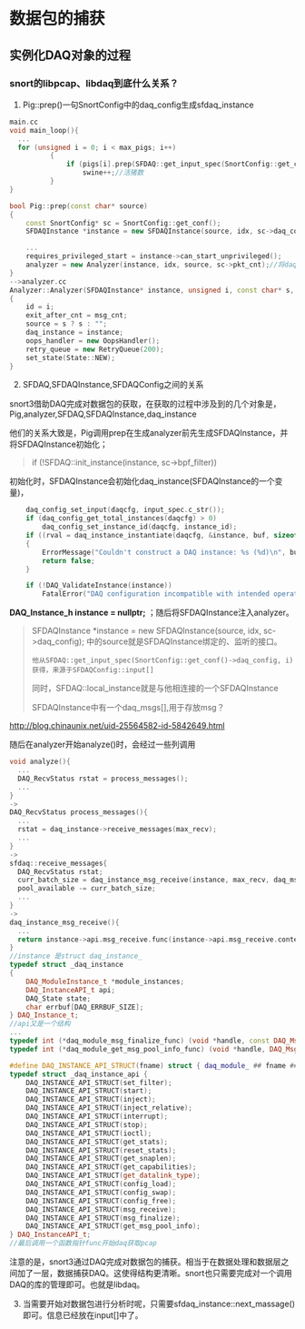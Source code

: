 # 数据包的捕获

## 实例化DAQ对象的过程

### snort的libpcap、libdaq到底什么关系？

1. Pig::prep()一句SnortConfig中的daq_config生成sfdaq_instance

``` c++
main.cc
void main_loop(){
  ...
  for (unsigned i = 0; i < max_pigs; i++)
          {
              if (pigs[i].prep(SFDAQ::get_input_spec(SnortConfig::get_conf()->daq_config, i)))
                  swine++;//活猪数
          }
}

bool Pig::prep(const char* source)
{
    const SnortConfig* sc = SnortConfig::get_conf();
    SFDAQInstance *instance = new SFDAQInstance(source, idx, sc->daq_config);

    ...  
    requires_privileged_start = instance->can_start_unprivileged();
    analyzer = new Analyzer(instance, idx, source, sc->pkt_cnt);//将daq_instance赋给analyzer
}
-->analyzer.cc
Analyzer::Analyzer(SFDAQInstance* instance, unsigned i, const char* s, uint64_t msg_cnt)
{
    id = i;
    exit_after_cnt = msg_cnt;
    source = s ? s : "";
    daq_instance = instance;
    oops_handler = new OopsHandler();
    retry_queue = new RetryQueue(200);
    set_state(State::NEW);
}
```

2. SFDAQ,SFDAQInstance,SFDAQConfig之间的关系

  snort3借助DAQ完成对数据包的获取，在获取的过程中涉及到的几个对象是，Pig,analyzer,SFDAQ,SFDAQInstance,daq_instance
 
他们的关系大致是，Pig调用prep在生成analyzer前先生成SFDAQInstance，并将SFDAQInstance初始化；

>  if (!SFDAQ::init_instance(instance, sc->bpf_filter)) 

初始化时，SFDAQInstance会初始化daq_instance(SFDAQInstance的一个变量)，

``` c++
    daq_config_set_input(daqcfg, input_spec.c_str());
    if (daq_config_get_total_instances(daqcfg) > 0)
        daq_config_set_instance_id(daqcfg, instance_id);
    if ((rval = daq_instance_instantiate(daqcfg, &instance, buf, sizeof(buf))) != DAQ_SUCCESS)
    {
        ErrorMessage("Couldn't construct a DAQ instance: %s (%d)\n", buf, rval);
        return false;
    }

    if (!DAQ_ValidateInstance(instance))
        FatalError("DAQ configuration incompatible with intended operation.\n");
```

**DAQ_Instance_h instance = nullptr;** ；随后将SFDAQInstance注入analyzer。

>  SFDAQInstance *instance = new SFDAQInstance(source, idx, sc->daq_config); 中的source就是SFDAQInstance绑定的、监听的接口。
>  
>     他从SFDAQ::get_input_spec(SnortConfig::get_conf()->daq_config, i)获得，来源于SFDAQConfig::input[]
>  
>  同时，SFDAQ::local_instance就是与他相连接的一个SFDAQInstance
>
>  SFDAQInstance中有一个daq_msgs[],用于存放msg？

http://blog.chinaunix.net/uid-25564582-id-5842649.html

随后在analyzer开始analyze()时，会经过一些列调用
``` c++
void analyze(){
  ...
  DAQ_RecvStatus rstat = process_messages();
  ...
}
->
DAQ_RecvStatus process_messages(){
  ...
  rstat = daq_instance->receive_messages(max_recv);
  ...
}
->
sfdaq::receive_messages{
  DAQ_RecvStatus rstat;
  curr_batch_size = daq_instance_msg_receive(instance, max_recv, daq_msgs, &rstat);
  pool_available -= curr_batch_size;
  ...
}
->
daq_instance_msg_receive(){
  ...
  return instance->api.msg_receive.func(instance->api.msg_receive.context, max_recv, msgs, rstat);
}
//instance 是struct daq_instance_
typedef struct _daq_instance
{
    DAQ_ModuleInstance_t *module_instances;
    DAQ_InstanceAPI_t api;
    DAQ_State state;
    char errbuf[DAQ_ERRBUF_SIZE];
} DAQ_Instance_t;
//api又是一个结构
...
typedef int (*daq_module_msg_finalize_func) (void *handle, const DAQ_Msg_t *msg, DAQ_Verdict verdict);
typedef int (*daq_module_get_msg_pool_info_func) (void *handle, DAQ_MsgPoolInfo_t *info);

#define DAQ_INSTANCE_API_STRUCT(fname) struct { daq_module_ ## fname ## _func func; void *context; } fname
typedef struct _daq_instance_api {
    DAQ_INSTANCE_API_STRUCT(set_filter);
    DAQ_INSTANCE_API_STRUCT(start);
    DAQ_INSTANCE_API_STRUCT(inject);
    DAQ_INSTANCE_API_STRUCT(inject_relative);
    DAQ_INSTANCE_API_STRUCT(interrupt);
    DAQ_INSTANCE_API_STRUCT(stop);
    DAQ_INSTANCE_API_STRUCT(ioctl);
    DAQ_INSTANCE_API_STRUCT(get_stats);
    DAQ_INSTANCE_API_STRUCT(reset_stats);
    DAQ_INSTANCE_API_STRUCT(get_snaplen);
    DAQ_INSTANCE_API_STRUCT(get_capabilities);
    DAQ_INSTANCE_API_STRUCT(get_datalink_type);
    DAQ_INSTANCE_API_STRUCT(config_load);
    DAQ_INSTANCE_API_STRUCT(config_swap);
    DAQ_INSTANCE_API_STRUCT(config_free);
    DAQ_INSTANCE_API_STRUCT(msg_receive);
    DAQ_INSTANCE_API_STRUCT(msg_finalize);
    DAQ_INSTANCE_API_STRUCT(get_msg_pool_info);
} DAQ_InstanceAPI_t;
//最后调用一个函数指针func开始daq获取pcap

```
注意的是，snort3通过DAQ完成对数据包的捕获。相当于在数据处理和数据层之间加了一层，数据捕获DAQ。这使得结构更清晰。snort也只需要完成对一个调用DAQ的库的管理即可。也就是libdaq。

3. 当需要开始对数据包进行分析时呢，只需要sfdaq_instance::next_massage()即可。信息已经放在input[]中了。

